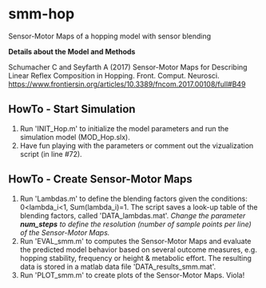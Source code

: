 # smm-hop
Sensor-Motor Maps of a hopping model with sensor blending 

**Details about the Model and Methods**

Schumacher C and Seyfarth A (2017) Sensor-Motor Maps for Describing Linear Reflex Composition in Hopping. Front. Comput. Neurosci.  
https://www.frontiersin.org/articles/10.3389/fncom.2017.00108/full#B49

## HowTo - Start Simulation

1. Run 'INIT_Hop.m' to initialize the model parameters and run the simulation model (MOD_Hop.slx).
2. Have fun playing with the parameters or comment out the vizualization script (in line #72).

## HowTo - Create Sensor-Motor Maps

1. Run 'Lambdas.m' to define the blending factors given the conditions: 0<lambda_i<1, Sum(lambda_i)=1. The script saves a look-up table of the blending factors, called 'DATA_lambdas.mat'. *Change the parameter **num_steps** to define the resolution (number of sample points per line) of the Sensor-Motor Maps.*
2. Run 'EVAL_smm.m' to computes the Sensor-Motor Maps and evaluate the predicted model behavior based on several outcome measures, e.g. hopping stability, frequency or height & metabolic effort. The resulting data is stored in a matlab data file 'DATA_results_smm.mat'.
3. Run 'PLOT_smm.m' to create plots of the Sensor-Motor Maps. Viola!
